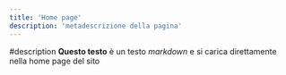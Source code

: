 ```yaml
---
title: 'Home page'
description: 'metadescrizione della pagina'
---
```


#description
**Questo testo** è un testo _markdown_
e si carica direttamente nella home page del sito